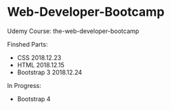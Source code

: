 # Web-Developer-Bootcamp
Udemy Course: the-web-developer-bootcamp

Finshed Parts:  

- CSS 2018.12.23
- HTML 2018.12.15
- Bootstrap 3 2018.12.24

In Progress:

- Bootstrap 4